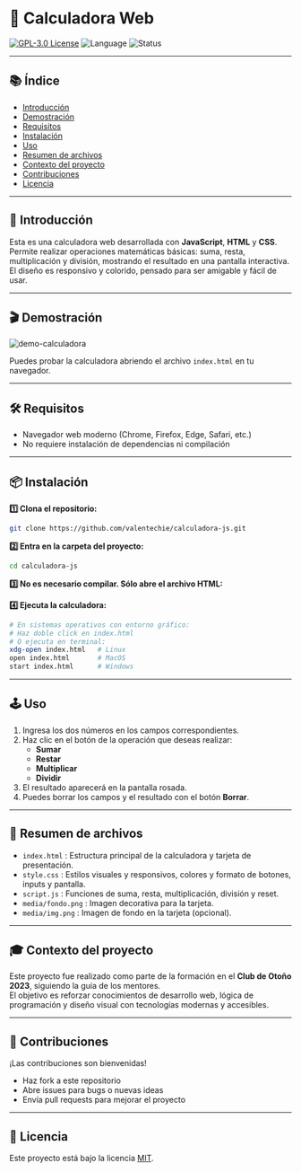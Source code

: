# 🔢 Calculadora Web

[![GPL-3.0 License](https://img.shields.io/badge/License-MIT-blue.svg)](LICENSE)
![Language](https://img.shields.io/badge/JavaScript-yellow)
![Status](https://img.shields.io/badge/status-active-brightgreen)

---

## 📚 Índice
- [Introducción](#-introduction)
- [Demostración](#-demo)
- [Requisitos](#-requirements)
- [Instalación](#-installation)
- [Uso](#-usage)
- [Resumen de archivos](#-file-overview)
- [Contexto del proyecto](#-project-context)
- [Contribuciones](#-contributing)
- [Licencia](#-license)

---

## 🚀 Introducción

Esta es una calculadora web desarrollada con **JavaScript**, **HTML** y **CSS**.  
Permite realizar operaciones matemáticas básicas: suma, resta, multiplicación y división, mostrando el resultado en una pantalla interactiva.  
El diseño es responsivo y colorido, pensado para ser amigable y fácil de usar.

---

## 🎬 Demostración

![demo-calculadora]()

Puedes probar la calculadora abriendo el archivo `index.html` en tu navegador.

---

## 🛠️ Requisitos

- Navegador web moderno (Chrome, Firefox, Edge, Safari, etc.)
- No requiere instalación de dependencias ni compilación

---

## 📦 Instalación

**1️⃣ Clona el repositorio:**
```bash
git clone https://github.com/valentechie/calculadora-js.git
```

**2️⃣ Entra en la carpeta del proyecto:**
```bash
cd calculadora-js
```

**3️⃣ No es necesario compilar. Sólo abre el archivo HTML:**

**4️⃣ Ejecuta la calculadora:**
```bash
# En sistemas operativos con entorno gráfico:
# Haz doble click en index.html
# O ejecuta en terminal:
xdg-open index.html   # Linux
open index.html       # MacOS
start index.html      # Windows
```

---

## 🕹️ Uso

1. Ingresa los dos números en los campos correspondientes.
2. Haz clic en el botón de la operación que deseas realizar:
   - **Sumar**
   - **Restar**
   - **Multiplicar**
   - **Dividir**
3. El resultado aparecerá en la pantalla rosada.
4. Puedes borrar los campos y el resultado con el botón **Borrar**.

---

## 📁 Resumen de archivos

- `index.html` : Estructura principal de la calculadora y tarjeta de presentación.
- `style.css`  : Estilos visuales y responsivos, colores y formato de botones, inputs y pantalla.
- `script.js`  : Funciones de suma, resta, multiplicación, división y reset.
- `media/fondo.png` : Imagen decorativa para la tarjeta.
- `media/img.png`   : Imagen de fondo en la tarjeta (opcional).

---

## 🎓 Contexto del proyecto

Este proyecto fue realizado como parte de la formación en el **Club de Otoño 2023**, siguiendo la guía de los mentores.  
El objetivo es reforzar conocimientos de desarrollo web, lógica de programación y diseño visual con tecnologías modernas y accesibles.

---

## 🤝 Contribuciones

¡Las contribuciones son bienvenidas!  
- Haz fork a este repositorio  
- Abre issues para bugs o nuevas ideas  
- Envía pull requests para mejorar el proyecto

---

## 📄 Licencia

Este proyecto está bajo la licencia [MIT](LICENSE).